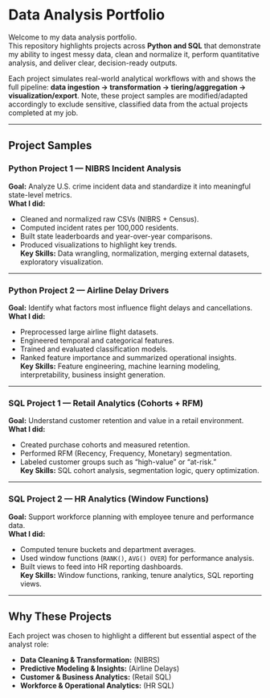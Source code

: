 # Data Analysis Portfolio

Welcome to my data analysis portfolio.  
This repository highlights projects across **Python and SQL** that demonstrate my ability to ingest messy data, clean and normalize it, perform quantitative analysis, and deliver clear, decision-ready outputs.

Each project simulates real-world analytical workflows with and shows the full pipeline: **data ingestion → transformation → tiering/aggregation → visualization/export**.
Note, these project samples are modified/adapted accordingly to exclude sensitive, classified data from the actual projects completed at my job.

---

## Project Samples

### Python Project 1 — NIBRS Incident Analysis
**Goal:** Analyze U.S. crime incident data and standardize it into meaningful state-level metrics.  
**What I did:**  
- Cleaned and normalized raw CSVs (NIBRS + Census).  
- Computed incident rates per 100,000 residents.  
- Built state leaderboards and year-over-year comparisons.  
- Produced visualizations to highlight key trends.  
**Key Skills:** Data wrangling, normalization, merging external datasets, exploratory visualization.  

---

### Python Project 2 — Airline Delay Drivers
**Goal:** Identify what factors most influence flight delays and cancellations.  
**What I did:**  
- Preprocessed large airline flight datasets.  
- Engineered temporal and categorical features.  
- Trained and evaluated classification models.  
- Ranked feature importance and summarized operational insights.  
**Key Skills:** Feature engineering, machine learning modeling, interpretability, business insight generation.  

---

### SQL Project 1 — Retail Analytics (Cohorts + RFM)
**Goal:** Understand customer retention and value in a retail environment.  
**What I did:**  
- Created purchase cohorts and measured retention.  
- Performed RFM (Recency, Frequency, Monetary) segmentation.  
- Labeled customer groups such as “high-value” or “at-risk.”  
**Key Skills:** SQL cohort analysis, segmentation logic, query optimization.  

---

### SQL Project 2 — HR Analytics (Window Functions)
**Goal:** Support workforce planning with employee tenure and performance data.  
**What I did:**  
- Computed tenure buckets and department averages.  
- Used window functions (`RANK()`, `AVG() OVER`) for performance analysis.  
- Built views to feed into HR reporting dashboards.  
**Key Skills:** Window functions, ranking, tenure analytics, SQL reporting views.  

---

## Why These Projects
Each project was chosen to highlight a different but essential aspect of the analyst role:  
- **Data Cleaning & Transformation:** (NIBRS)  
- **Predictive Modeling & Insights:** (Airline Delays)  
- **Customer & Business Analytics:** (Retail SQL)  
- **Workforce & Operational Analytics:** (HR SQL)  







